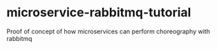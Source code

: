 # microservice-rabbitmq-tutorial
Proof of concept of how microservices can perform choreography with rabbitmq
